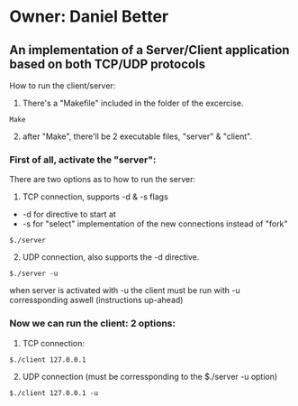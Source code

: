 # Owner: Daniel Better
## An implementation of a Server/Client application based on both TCP/UDP protocols

How to run the client/server:

1. There's a "Makefile" included in the folder of the excercise.
```
Make
```

2. after "Make", there'll be 2 executable files, "server" & "client".

### First of all, activate the "server":
There are two options as to how to run the server:

1. TCP connection, supports -d & -s flags
  * -d for directive to start at
  * -s for "select" implementation of the new connections instead of "fork"
```
$./server
```
2. UDP connection, also supports the -d directive.
```
$./server -u
```


when server is activated with -u the client must be run with -u corressponding aswell (instructions up-ahead)

### Now we can run the client: 2 options:
1. TCP connection:
```
$./client 127.0.0.1
```
 
2. UDP connection (must be corressponding to the $./server -u option)
```
$./client 127.0.0.1 -u
```
